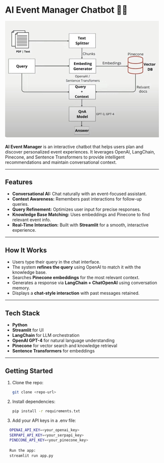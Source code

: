 # **AI Event Manager Chatbot** 🎉🤖


<p align="center">
  <img src="flow.jpg" alt="Chatbot Workflow" width="600"/>
</p> 

**AI Event Manager** is an interactive chatbot that helps users plan and discover personalized event experiences. It leverages OpenAI, LangChain, Pinecone, and Sentence Transformers to provide intelligent recommendations and maintain conversational context.  

---

## **Features**  

- **Conversational AI:** Chat naturally with an event-focused assistant.  
- **Context Awareness:** Remembers past interactions for follow-up queries.  
- **Query Refinement:** Optimizes user input for precise responses.  
- **Knowledge Base Matching:** Uses embeddings and Pinecone to find relevant event info.  
- **Real-Time Interaction:** Built with **Streamlit** for a smooth, interactive experience.  

---

## **How It Works**  

- Users type their query in the chat interface.  
- The system **refines the query** using OpenAI to match it with the knowledge base.  
- Searches **Pinecone embeddings** for the most relevant context.  
- Generates a response via **LangChain + ChatOpenAI** using conversation memory.  
- Displays a **chat-style interaction** with past messages retained.  

---

## **Tech Stack**  

- **Python**  
- **Streamlit** for UI  
- **LangChain** for LLM orchestration  
- **OpenAI GPT-4** for natural language understanding  
- **Pinecone** for vector search and knowledge retrieval  
- **Sentence Transformers** for embeddings  

---

## **Getting Started**  

1. Clone the repo:  
   ```bash
   git clone <repo-url>
2. Install dependencies:
   ```bash
   pip install -r requirements.txt


3. Add your API keys in a .env file:

```bash
  OPENAI_API_KEY=<your_openai_key>
  SERPAPI_API_KEY=<your_serpapi_key>
  PINECONE_API_KEY=<your_pinecone_key>

  Run the app:
  streamlit run app.py
